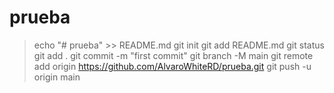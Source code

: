 # prueba
>echo "# prueba" >> README.md
>git init
>git add README.md
>git status
>git add .
>git commit -m "first commit"
>git branch -M main
>git remote add origin https://github.com/AlvaroWhiteRD/prueba.git
>git push -u origin main
